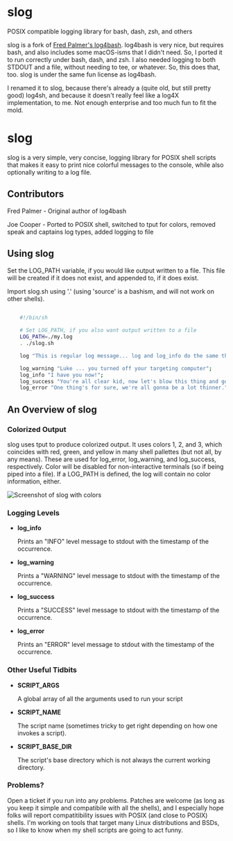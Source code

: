 # slog

POSIX compatible logging library for bash, dash, zsh, and others

slog is a fork of [Fred Palmer's log4bash](https://github.com/fredpalmer/log4bash/blob/master/README.md). log4bash is very nice, but requires bash, and also includes some macOS-isms that I didn't need. So, I ported it to run correctly under bash, dash, and zsh. I also needed logging to both STDOUT and a file, without needing to tee, or whatever. So, this does that, too. slog is under the same fun license as log4bash.

I renamed it to slog, because there's already a (quite old, but still pretty good) log4sh, and because it doesn't really feel like a log4X implementation, to me. Not enough enterprise and too much fun to fit the mold.

# slog

slog is a very simple, very concise, logging library for POSIX shell scripts that makes it easy to print nice colorful messages to the console, while also optionally writing to a log file.

## Contributors

Fred Palmer - Original author of log4bash

Joe Cooper - Ported to POSIX shell, switched to tput for colors, removed speak and captains log types, added logging to file

## Using slog

Set the LOG_PATH variable, if you would like output written to a file. This file will be created if it does not exist, and appended to, if it does exist.

Import slog.sh using '.' (using 'source' is a bashism, and will not work on other shells).

``` bash

    #!/bin/sh
    
    # Set LOG_PATH, if you also want output written to a file
    LOG_PATH=./my.log
    . ./slog.sh

    log "This is regular log message... log and log_info do the same thing";

    log_warning "Luke ... you turned off your targeting computer";
    log_info "I have you now!";
    log_success "You're all clear kid, now let's blow this thing and go home.";
    log_error "One thing's for sure, we're all gonna be a lot thinner.";

```

## An Overview of slog


### Colorized Output

slog uses tput to produce colorized output. It uses colors 1, 2, and 3, which coincides with red, green, and yellow in many shell pallettes (but not all, by any means). These are used for log_error, log_warning, and log_success, respectively. Color will be disabled for non-interactive terminals (so if being piped into a file). If a LOG_PATH is defined, the log will contain no color information, either.

![Screenshot of slog with colors](http://i.imgur.com/mcEXscp.png)

### Logging Levels

* **log_info**

    Prints an "INFO" level message to stdout with the timestamp of the occurrence.

* **log_warning**

    Prints a "WARNING" level message to stdout with the timestamp of the occurrence.

* **log_success**

    Prints a "SUCCESS" level message to stdout with the timestamp of the occurrence.

* **log_error**

    Prints an "ERROR" level message to stdout with the timestamp of the occurrence.

### Other Useful Tidbits

* **SCRIPT_ARGS**

    A global array of all the arguments used to run your script

* **SCRIPT_NAME**

    The script name (sometimes tricky to get right depending on how one invokes a script).

* **SCRIPT_BASE_DIR**

    The script's base directory which is not always the current working directory.

### Problems?

Open a ticket if you run into any problems. Patches are welcome (as long as you keep it simple and compatibile with all the shells), and I especially hope folks will report compatitibility issues with POSIX (and close to POSIX) shells. I'm working on tools that target many Linux distributions and BSDs, so I like to know when my shell scripts are going to act funny.
